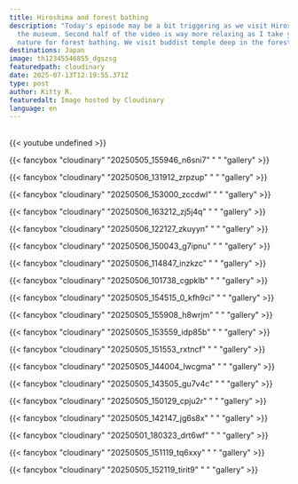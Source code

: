 ```yaml
---
title: Hiroshima and forest bathing
description: "Today's episode may be a bit triggering as we visit Hiroshima and
  the museum. Second half of the video is way more relaxing as I take you in the
  nature for forest bathing. We visit buddist temple deep in the forest. "
destinations: Japan
image: th12345546855_dgszsg
featuredpath: cloudinary
date: 2025-07-13T12:19:55.371Z
type: post
author: Kitty R.
featuredalt: Image hosted by Cloudinary
language: en
---
```

<br>{{< youtube undefined >}}</br>

{{< fancybox "cloudinary" "20250505_155946_n6sni7" " " "gallery" >}}

{{< fancybox "cloudinary" "20250506_131912_zrpzup" " " "gallery" >}}

{{< fancybox "cloudinary" "20250506_153000_zccdwl" " " "gallery" >}}

{{< fancybox "cloudinary" "20250506_163212_zj5j4q" " " "gallery" >}}

{{< fancybox "cloudinary" "20250506_122127_zkuyyn" " " "gallery" >}}

{{< fancybox "cloudinary" "20250506_150043_g7ipnu" " " "gallery" >}}

{{< fancybox "cloudinary" "20250506_114847_inzkzc" " " "gallery" >}}

{{< fancybox "cloudinary" "20250506_101738_cgpklb" " " "gallery" >}}

{{< fancybox "cloudinary" "20250505_154515_0_kfh9ci" " " "gallery" >}}

{{< fancybox "cloudinary" "20250505_155908_h8wrjm" " " "gallery" >}}

{{< fancybox "cloudinary" "20250505_153559_idp85b" " " "gallery" >}}

{{< fancybox "cloudinary" "20250505_151553_rxtncf" " " "gallery" >}}

{{< fancybox "cloudinary" "20250505_144004_lwcgma" " " "gallery" >}}

{{< fancybox "cloudinary" "20250505_143505_gu7v4c" " " "gallery" >}}

{{< fancybox "cloudinary" "20250505_150129_cpju2r" " " "gallery" >}}

{{< fancybox "cloudinary" "20250505_142147_jg6s8x" " " "gallery" >}}

{{< fancybox "cloudinary" "20250501_180323_drt6wf" " " "gallery" >}}

{{< fancybox "cloudinary" "20250505_151119_tq6xxy" " " "gallery" >}}

{{< fancybox "cloudinary" "20250505_152119_tirit9" " " "gallery" >}}